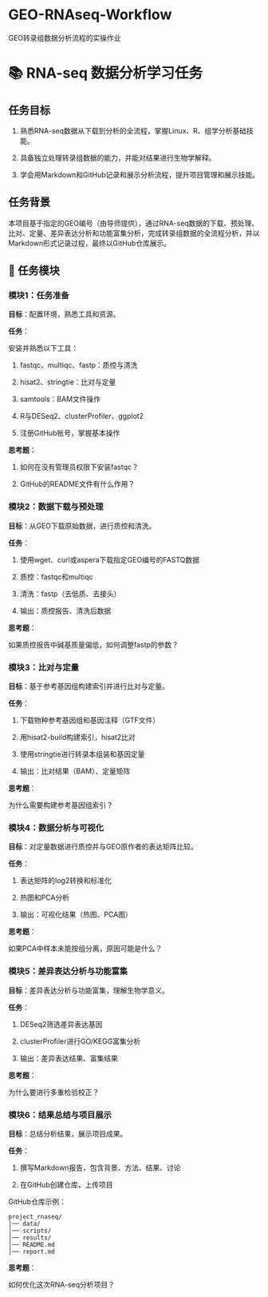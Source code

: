 # GEO-RNAseq-Workflow
GEO转录组数据分析流程的实操作业

# 📚 RNA-seq 数据分析学习任务

## 任务目标

1. 熟悉RNA-seq数据从下载到分析的全流程，掌握Linux、R、组学分析基础技能。

2. 具备独立处理转录组数据的能力，并能对结果进行生物学解释。

3. 学会用Markdown和GitHub记录和展示分析流程，提升项目管理和展示技能。

## 任务背景

本项目基于指定的GEO编号（由导师提供），通过RNA-seq数据的下载、预处理、比对、定量、差异表达分析和功能富集分析，完成转录组数据的全流程分析，并以Markdown形式记录过程，最终以GitHub仓库展示。

## 📁 任务模块

### 模块1：任务准备

**目标**：配置环境，熟悉工具和资源。

**任务**：

安装并熟悉以下工具：

1. fastqc、multiqc、fastp：质控与清洗

2. hisat2、stringtie：比对与定量

3. samtools：BAM文件操作

4. R与DESeq2、clusterProfiler、ggplot2

5. 注册GitHub账号，掌握基本操作

**思考题**：

1. 如何在没有管理员权限下安装fastqc？

2. GitHub的README文件有什么作用？

### 模块2：数据下载与预处理

**目标**：从GEO下载原始数据，进行质控和清洗。

**任务**：

1. 使用wget、curl或aspera下载指定GEO编号的FASTQ数据

2. 质控：fastqc和multiqc

3. 清洗：fastp（去低质、去接头）

4. 输出：质控报告、清洗后数据

**思考题**：

如果质控报告中碱基质量偏低，如何调整fastp的参数？

### 模块3：比对与定量

**目标**：基于参考基因组构建索引并进行比对与定量。

**任务**：

1. 下载物种参考基因组和基因注释（GTF文件）

2. 用hisat2-build构建索引，hisat2比对

3. 使用stringtie进行转录本组装和基因定量

4. 输出：比对结果（BAM）、定量矩阵

**思考题**：

为什么需要构建参考基因组索引？

### 模块4：数据分析与可视化

**目标**：对定量数据进行质控并与GEO原作者的表达矩阵比较。

**任务**：

1. 表达矩阵的log2转换和标准化

2. 热图和PCA分析

3. 输出：可视化结果（热图、PCA图）

**思考题**：

如果PCA中样本未能按组分离，原因可能是什么？

### 模块5：差异表达分析与功能富集

**目标**：差异表达分析与功能富集，理解生物学意义。

**任务**：

1. DESeq2筛选差异表达基因

2. clusterProfiler进行GO/KEGG富集分析

3. 输出：差异表达结果、富集结果

**思考题**：

为什么要进行多重检验校正？

### 模块6：结果总结与项目展示

**目标**：总结分析结果，展示项目成果。

**任务**：

1. 撰写Markdown报告，包含背景、方法、结果、讨论

2. 在GitHub创建仓库，上传项目

GitHub仓库示例：

```
project_rnaseq/
│── data/
│── scripts/
│── results/
│── README.md
│── report.md
```

**思考题**：

如何优化这次RNA-seq分析项目？

